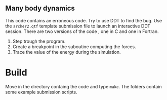 ## Many body dynamics

This code contains an erroneous code. Try to use DDT to find the bug.
Use the `archer2.qtf` template submission file to launch an interactive DDT session. There are two versions of the code , one in C and one in Fortran. 

1) Step trough the program.
2) Create a breakpoint in the suboutine computing the forces.
3) Trace the value of the energy during the simulation.

# Build

Move in the directory containg the code and type `make`. The folders contain some example submission scripts.